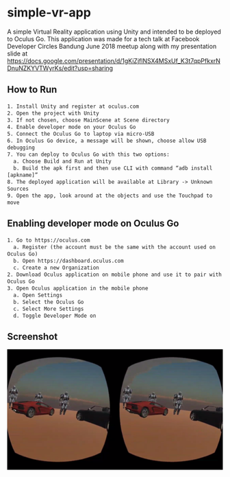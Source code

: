 # simple-vr-app
A simple Virtual Reality application using Unity and intended to be deployed to Oculus Go. This application was made for a tech talk at Facebook Developer Circles Bandung June 2018 meetup along with my presentation slide at https://docs.google.com/presentation/d/1gKiZjflNSX4MSxUf_K3t7qpPfkxrNDnuNZKYVTWyrKs/edit?usp=sharing

## How to Run
```
1. Install Unity and register at oculus.com
2. Open the project with Unity
3. If not chosen, choose MainScene at Scene directory
4. Enable developer mode on your Oculus Go
5. Connect the Oculus Go to laptop via micro-USB
6. In Oculus Go device, a message will be shown, choose allow USB debugging
7. You can deploy to Oculus Go with this two options:
  a. Choose Build and Run at Unity
  b. Build the apk first and then use CLI with command “adb install [apkname]”
8. The deployed application will be available at Library -> Unknown Sources
9. Open the app, look around at the objects and use the Touchpad to move
```

## Enabling developer mode on Oculus Go
```
1. Go to https://oculus.com
  a. Register (the account must be the same with the account used on Oculus Go)
  b. Open https://dashboard.oculus.com
  c. Create a new Organization
2. Download Oculus application on mobile phone and use it to pair with Oculus Go
3. Open Oculus application in the mobile phone
  a. Open Settings
  b. Select the Oculus Go
  c. Select More Settings 
  d. Toggle Developer Mode on
```

## Screenshot
![alt text](https://raw.githubusercontent.com/johannesridho/simple-vr-app/master/app-screenshot.png)

